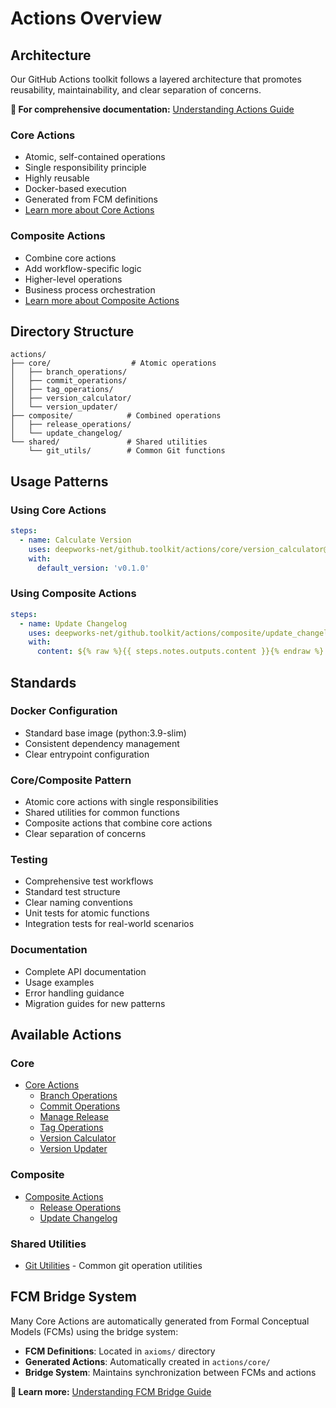 # Actions Overview

## Architecture

Our GitHub Actions toolkit follows a layered architecture that promotes reusability, maintainability, and clear separation of concerns.

**📖 For comprehensive documentation:** [Understanding Actions Guide](../guides/understanding-actions.md)

### Core Actions

- Atomic, self-contained operations
- Single responsibility principle
- Highly reusable
- Docker-based execution
- Generated from FCM definitions
- [Learn more about Core Actions](core/index.md)

### Composite Actions

- Combine core actions
- Add workflow-specific logic
- Higher-level operations
- Business process orchestration
- [Learn more about Composite Actions](composite/index.md)

## Directory Structure

```FILEDIR
actions/
├── core/                  # Atomic operations
│   ├── branch_operations/
│   ├── commit_operations/
│   ├── tag_operations/
│   ├── version_calculator/
│   └── version_updater/
├── composite/            # Combined operations
│   ├── release_operations/
│   └── update_changelog/
└── shared/               # Shared utilities
    └── git_utils/        # Common Git functions
```

## Usage Patterns

### Using Core Actions

```yaml
steps:
  - name: Calculate Version
    uses: deepworks-net/github.toolkit/actions/core/version_calculator@v1
    with:
      default_version: 'v0.1.0'
```

### Using Composite Actions

```yaml
steps:
  - name: Update Changelog
    uses: deepworks-net/github.toolkit/actions/composite/update_changelog@v1
    with:
      content: ${% raw %}{{ steps.notes.outputs.content }}{% endraw %}
```

## Standards

### Docker Configuration

- Standard base image (python:3.9-slim)
- Consistent dependency management
- Clear entrypoint configuration

### Core/Composite Pattern

- Atomic core actions with single responsibilities
- Shared utilities for common functions
- Composite actions that combine core actions
- Clear separation of concerns

### Testing

- Comprehensive test workflows
- Standard test structure
- Clear naming conventions
- Unit tests for atomic functions
- Integration tests for real-world scenarios

### Documentation

- Complete API documentation
- Usage examples
- Error handling guidance
- Migration guides for new patterns

## Available Actions

### Core

- [Core Actions](core/index.md)
    - [Branch Operations](core/branch_operations/index.md)
    - [Commit Operations](core/commit_operations/index.md)
    - [Manage Release](core/manage_release/index.md)
    - [Tag Operations](core/tag_operations/index.md)
    - [Version Calculator](core/version_calculator/index.md)
    - [Version Updater](core/version_updater/index.md)

### Composite

- [Composite Actions](composite/index.md)
    - [Release Operations](composite/release_operations/index.md)
    - [Update Changelog](composite/update_changelog/index.md)

### Shared Utilities

- [Git Utilities](../guides/git-utilities.md) - Common git operation utilities

## FCM Bridge System

Many Core Actions are automatically generated from Formal Conceptual Models (FCMs) using the bridge system:

- **FCM Definitions**: Located in `axioms/` directory
- **Generated Actions**: Automatically created in `actions/core/`
- **Bridge System**: Maintains synchronization between FCMs and actions

**📖 Learn more:** [Understanding FCM Bridge Guide](../guides/understanding-fcm-bridge.md)
